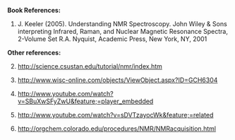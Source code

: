 **Book References:**

1. J. Keeler (2005). Understanding NMR Spectroscopy. John Wiley & Sons interpreting Infrared, Raman, and Nuclear Magnetic Resonance Spectra, 2-Volume Set R.A. Nyquist, Academic Press, New York, NY, 2001

**Other references:**

2. http://science.csustan.edu/tutorial/nmr/index.htm

4. http://www.wisc-online.com/objects/ViewObject.aspx?ID=GCH6304

5. http://www.youtube.com/watch?v=SBuXwSFyZwU&feature;=player_embedded

6. http://www.youtube.com/watch?v=sDVTzayocWk&feature;=related

7. http://orgchem.colorado.edu/procedures/NMR/NMRacquisition.html

